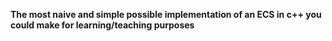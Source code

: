 **The most naive and simple possible implementation of an ECS in c++ you could make for learning/teaching purposes**